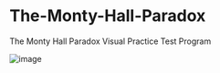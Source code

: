 # The-Monty-Hall-Paradox
The Monty Hall Paradox Visual Practice Test Program

![image](https://user-images.githubusercontent.com/123785508/217886808-20f40738-b268-4aea-bbf8-74015017db33.png)
